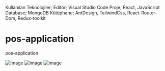 Kullanılan Teknolojiler;
Editör; Visual Studio Code
Proje; React, JavaScript
Database; MongoDB
Kütüphane; AntDesign, TailwindCss, React-Router-Dom, Redux-toolkit
# pos-application
 pos-application
 
 ![image](https://github.com/Kemal-TASOCAK/pos-application/assets/59031493/af882417-aeea-4969-9ee3-a926a6096566)
 ![image](https://github.com/Kemal-TASOCAK/pos-application/assets/59031493/36b4226d-f232-40cc-8297-1424c1520e66)
 ![image](https://github.com/Kemal-TASOCAK/pos-application/assets/59031493/b71c8c50-41e6-48c6-878f-e7c67e77c1d2)


